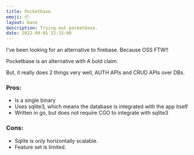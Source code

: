 ```yaml
---
title: Pocketbase
emoji: 📦
layout: base
description: Trying out pocketbase.
date: 2022-09-01 22:15:00
---
```


I've been looking for an alternative to firebase. Because OSS FTW!!

Pocketbase is an alternative with A bold claim.

But, it really does 2 things very well, AUTH APIs and CRUD APIs over DBs.

### Pros:
- Is a single binary
- Uses sqlite3, which means the database is integrated with the app itself
- Written in go, but does not require CGO to integrate with sqlite3

### Cons:
- Sqlite is only horizontally scalable.
- Feature set is limited.

